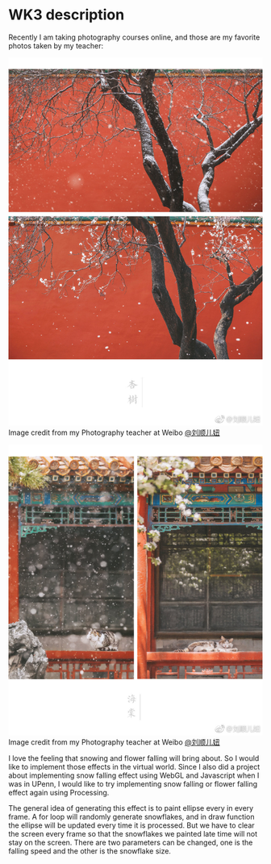 #  WK3 description

Recently I am taking photography courses online, and those are my favorite photos taken by my teacher:

![](https://github.com/CSVAD/Yaoyi/blob/master/projects/week3/ref/ref1.jpg)
Image credit from my Photography teacher at Weibo [@刘顺儿妞](https://www.weibo.com/secretphotography?topnav=1&wvr=6&topsug=1&sudaref=www.weibo.com&display=0&retcode=6102&is_hot=1#_loginLayer_1570839167869)

![](https://github.com/CSVAD/Yaoyi/blob/master/projects/week3/ref/ref2.jpg)
Image credit from my Photography teacher at Weibo [@刘顺儿妞](https://www.weibo.com/secretphotography?topnav=1&wvr=6&topsug=1&sudaref=www.weibo.com&display=0&retcode=6102&is_hot=1#_loginLayer_1570839167869)

I love the feeling that snowing and flower  falling will bring about. So I would like to implement those effects in the virtual world. Since I also did a project about implementing snow falling effect using WebGL and Javascript when I was in UPenn, I would like to try implementing snow falling or flower falling effect again using Processing. 

The general idea of generating this effect is to paint ellipse every in every frame. A for loop will randomly generate snowflakes, and in draw function the ellipse will be updated every time it is processed. But we have to clear the screen every frame so that the snowflakes we painted late time will not stay on the screen. There are two parameters can be changed, one is the falling speed and the other is the snowflake size. 

